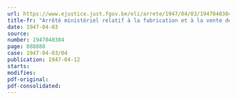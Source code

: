 ```yaml
---
url: https://www.ejustice.just.fgov.be/eli/arrete/1947/04/03/1947040304/justel
title-fr: "Arrêté ministériel relatif à la fabrication et à la vente de biscuits"
date: 1947-04-03
source:
number: 1947040304
page: 888888
case: 1947-04-03/04
publication: 1947-04-12
starts:
modifies:
pdf-original:
pdf-consolidated:
---
```


